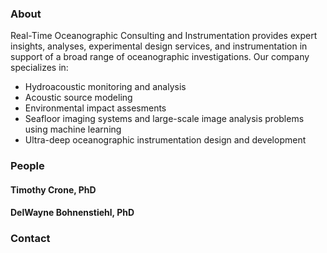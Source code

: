 ### About

Real-Time Oceanographic Consulting and Instrumentation provides expert insights, analyses, experimental design services, and instrumentation in support of a broad range of oceanographic investigations. Our company specializes in:

  - Hydroacoustic monitoring and analysis
  - Acoustic source modeling
  - Environmental impact assesments
  - Seafloor imaging systems and large-scale image analysis problems using machine learning
  - Ultra-deep oceanographic instrumentation design and development

### People

#### Timothy Crone, PhD

#### DelWayne Bohnenstiehl, PhD

### Contact


